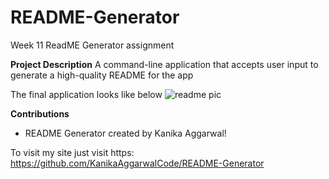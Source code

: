 # README-Generator
Week 11 ReadME Generator assignment

**Project Description**
A command-line application that accepts user input to generate a high-quality README for the app

The final application looks like below
![readme pic](https://github.com/KanikaAggarwalCode/README-Generator/assets/151467793/6ac341cb-c00b-4908-925c-37971dcdd163)


**Contributions**
- README Generator created by Kanika Aggarwal!


To visit my site just visit https: https://github.com/KanikaAggarwalCode/README-Generator
